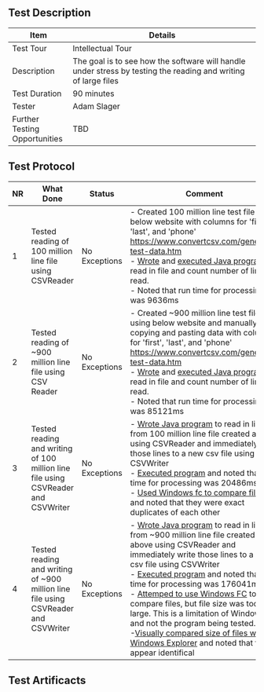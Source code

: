 
## Test Description
|Item                              | Details                   |
|----------------------------------|----------------------------|
|Test Tour                         | Intellectual Tour         |
|Description                       | The goal is to see how the software will handle under stress by testing the reading and writing of large files|
|Test Duration                     | 90 minutes |
|Tester                            | Adam Slager |
|Further Testing <br> Opportunities| TBD|

## Test Protocol
|NR | What Done                   | Status        |    Comment     |
|---|-----------------------------|---------------|----------------|
|1  | Tested reading of 100 million line file using CSVReader |  No Exceptions | - Created 100 million line test file using below website with columns for 'first', 'last', and 'phone'  https://www.convertcsv.com/generate-test-data.htm<br>- [Wrote](/test/IntellectualTour1.java) and [executed Java program](/Image/E1_Test1.png) to read in file and count number of lines read.<br> - Noted that run time for processing file was 9636ms|
|2 | Tested reading of ~900 million line file using CSV Reader | No Exceptions | - Created ~900 million line test file using below website and manually copying and pasting data with columns for 'first', 'last', and 'phone'  https://www.convertcsv.com/generate-test-data.htm<br>- [Wrote](/test/IntellectualTour1.java) and [executed Java program](/Image/E1_Test2.png) to read in file and count number of lines read.<br> - Noted that run time for processing file was 85121ms|
|3| Tested reading and writing of 100 million line file using CSVReader and CSVWriter | No Exceptions | - [Wrote Java program](/test/IntellectualTour1.java) to read in lines from 100 million line file created above using CSVReader and immediately write those lines to a new csv file using CSVWriter<br> - [Executed program](/Image/E1_Test3a.png) and noted that run time for processing was 20486ms<br>- [Used Windows fc to compare files](/Image/E1_Test3c.png) and noted that they were exact duplicates of each other
|4| Tested reading and writing of ~900 million line file using CSVReader and CSVWriter | No Exceptions | - [Wrote Java program](/test/IntellectualTour1.java) to read in lines from ~900 million line file created above using CSVReader and immediately write those lines to a new csv file using CSVWriter<br> - [Executed program](/Image/E1_Test4a.png) and noted that run time for processing was 176041ms<br>- [Attemped to use Windows FC](/Image/E1_Test4c.png) to compare files, but file size was too large.  This is a limitation of Windows FC and not the program being tested.<br>-[Visually compared size of files with Windows Explorer](/Image/E1_Test4b.png) and noted that files appear identifical|

## Test Artificacts
